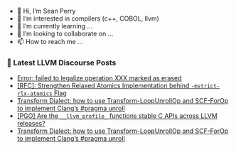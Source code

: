 - 👋 Hi, I’m Sean Perry
- 👀 I’m interested in compilers (c++, COBOL, llvm)
- 🌱 I’m currently learning ...
- 💞️ I’m looking to collaborate on ...
- 📫 How to reach me ...

<!---
s66perry/s66perry is a ✨ special ✨ repository because its `README.md` (this file) appears on your GitHub profile.
You can click the Preview link to take a look at your changes.
--->
### 📕 Latest LLVM Discourse Posts

<!-- DISCOURSE-LLVM:START -->
- [Error: failed to legalize operation XXX marked as erased](https://discourse.llvm.org/t/error-failed-to-legalize-operation-xxx-marked-as-erased/75810#post_5)
- [[RFC]: Strengthen Relaxed Atomics Implementation behind `-mstrict-rlx-atomics` Flag](https://discourse.llvm.org/t/rfc-strengthen-relaxed-atomics-implementation-behind-mstrict-rlx-atomics-flag/74473?page=2#post_26)
- [Transform Dialect: how to use Transform-LoopUnrollOp and SCF-ForOp to implement Clang’s #pragma unroll](https://discourse.llvm.org/t/transform-dialect-how-to-use-transform-loopunrollop-and-scf-forop-to-implement-clang-s-pragma-unroll/75776#post_5)
- [[PGO] Are the `__llvm_profile_` functions stable C APIs across LLVM releases?](https://discourse.llvm.org/t/pgo-are-the-llvm-profile-functions-stable-c-apis-across-llvm-releases/75832#post_3)
- [Transform Dialect: how to use Transform-LoopUnrollOp and SCF-ForOp to implement Clang’s #pragma unroll](https://discourse.llvm.org/t/transform-dialect-how-to-use-transform-loopunrollop-and-scf-forop-to-implement-clang-s-pragma-unroll/75776#post_4)
<!-- DISCOURSE-LLVM:END -->
